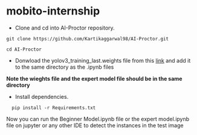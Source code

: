 # mobito-internship
- Clone and cd into AI-Proctor repository.
```shell
git clone https://github.com/Kartikaggarwal98/AI-Proctor.git

cd AI-Proctor
```

- Donwload the yolov3_training_last.weights file from this [link](https://drive.google.com/file/d/1xRZOxRO8Fjr2h6MyXIPTpGTHj_KbZW2l/view?usp=sharing) and add it to the same directory as the .ipynb files

**Note the wieghts file and the expert model file should be in the same directory**

- Install dependencies.

```shell
  pip install -r Requirements.txt
```

Now you can run the Beginner Model.ipynb file or the expert model.ipynb file on jupyter or any other IDE to detect the instances in the test image 
